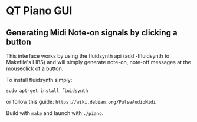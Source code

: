 # QT Piano GUI
## Generating Midi Note-on signals by clicking a button

This interface works by using the fluidsynth api (add -lfluidsynth to Makefile's LIBS) and will simply generate note-on, note-off messages at the mouseclick of a button.

To install fluidsynth simply:

```sudo apt-get install fluidsynth```

or follow this guide: ```https://wiki.debian.org/PulseAudioMidi```

Build with ```make``` and launch with ```./piano```.
